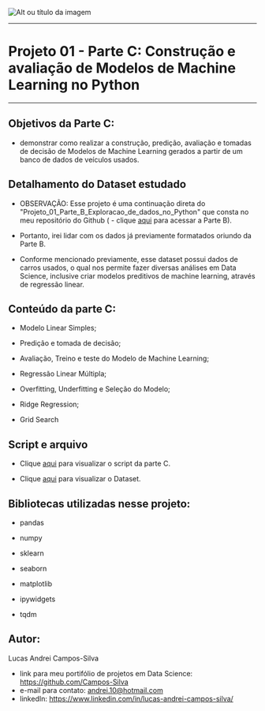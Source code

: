 ![Alt ou título da imagem](https://github.com/Campos-Silva/Projeto_01_Parte_C_Modelos_de_Machine_Learning_no_Python/blob/main/1-horz.jpg)

________________________________________________________________________________________________________________________________________________


# Projeto 01 - Parte C: Construção e avaliação de Modelos de Machine Learning no Python

________________________________________________________________________________________________________________________________________________


## Objetivos da Parte C:

- demonstrar como realizar a construção, predição, avaliação e tomadas de decisão de Modelos de Machine Learning gerados a partir de um banco de dados de veículos usados.

## Detalhamento do Dataset estudado

- OBSERVAÇÃO: Esse projeto é uma continuação direta do "Projeto_01_Parte_B_Exploracao_de_dados_no_Python" que consta no meu repositório do Github ( - clique [aqui](https://github.com/Campos-Silva/Projeto_01_Parte_B_Exploracao_de_dados_no_Python) para acessar a Parte B).

- Portanto, irei lidar com os dados já previamente formatados oriundo da Parte B.

- Conforme mencionado previamente, esse dataset possui dados de carros usados, o qual nos permite fazer diversas análises em Data Science, inclusive criar modelos preditivos de machine learning, através de regressão linear.

## Conteúdo da parte C:

- Modelo Linear Simples;

- Predição e tomada de decisão;

- Avaliação, Treino e teste do Modelo de Machine Learning;

- Regressão Linear Múltipla;

- Overfitting, Underfitting e Seleção do Modelo;

- Ridge Regression;

- Grid Search

## Script e arquivo

- Clique [aqui](https://github.com/Campos-Silva/Projeto_01_Parte_C_Modelos_de_Machine_Learning_no_Python/blob/main/Projeto_01_desenvolvimento_e_avaliacao_de_modelos_de_machine_learning_no_Python.ipynb) para visualizar o script da parte C.

- Clique [aqui](https://github.com/Campos-Silva/Projeto_01_Parte_C_Modelos_de_Machine_Learning_no_Python/blob/main/carros_formatado_pos_analises_exploratorias.csv) para visualizar o Dataset.

## Bibliotecas utilizadas nesse projeto:

- pandas

- numpy

- sklearn

- seaborn

- matplotlib

- ipywidgets

- tqdm

## Autor:

Lucas Andrei Campos-Silva

- link para meu portifólio de projetos em Data Science: https://github.com/Campos-Silva
- e-mail para contato: andrei.10@hotmail.com
- linkedIn: https://www.linkedin.com/in/lucas-andrei-campos-silva/
